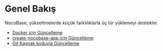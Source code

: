 # Genel Bakış

NocoBase, yükseltmelerde küçük farklılıklarla üç tür yüklemeyi destekler.

- [Docker için Güncelleme](./docker-compose.md)
- [create-nocobase-app için Güncelleme](./create-nocobase-app.md)
- [Git Kaynak koduyla Güncelleme](./git-clone.md)
